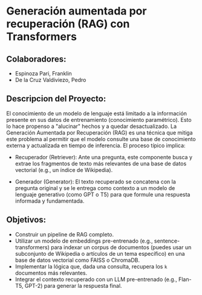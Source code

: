 # Generación aumentada por recuperación (RAG) con Transformers

## Colaboradores:

* Espinoza Pari, Franklin
* De la Cruz Valdiviezo, Pedro

## Descripcion del Proyecto:

El conocimiento de un modelo de lenguaje está limitado a la información presente en sus datos de entrenamiento (conocimiento paramétrico). Esto lo hace propenso a "alucinar" hechos y a quedar desactualizado. La Generación Aumentada por Recuperación (RAG) es una técnica que mitiga este problema al permitir que el modelo consulte una base de conocimiento externa y actualizada en tiempo de inferencia. El proceso típico implica:

* Recuperador (Retriever): Ante una pregunta, este componente busca y extrae los fragmentos de texto más relevantes de una base de datos vectorial (e.g., un índice de Wikipedia).

* Generador (Generator): El texto recuperado se concatena con la pregunta original y se le entrega como contexto a un modelo de lenguaje generativo (como GPT o T5) para que formule una respuesta informada y fundamentada.

## Objetivos:

* Construir un pipeline de RAG completo.
* Utilizar un modelo de embeddings pre-entrenado (e.g., sentence-transformers) para indexar un corpus de documentos (puedes usar un subconjunto de Wikipedia o artículos de un tema específico) en una base de datos vectorial como FAISS o ChromaDB.
* Implementar la lógica que, dada una consulta, recupera los `k` documentos más relevantes.
* Integrar el contexto recuperado con un LLM pre-entrenado (e.g., Flan-T5, GPT-2) para generar la respuesta final.
